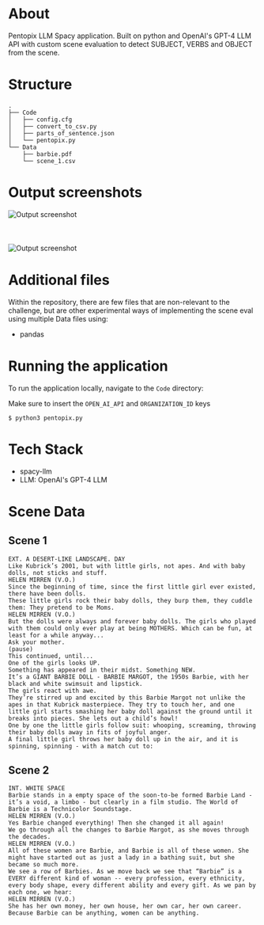 # About
Pentopix LLM Spacy application. Built on python and OpenAI's GPT-4 LLM API with custom scene evaluation to detect SUBJECT, VERBS and OBJECT from the scene.

# Structure
```
.
├── Code
│   ├── config.cfg
│   ├── convert_to_csv.py
│   ├── parts_of_sentence.json
│   └── pentopix.py
└── Data
    ├── barbie.pdf
    └── scene_1.csv

```


# Output screenshots

![Output screenshot](https://i.ibb.co/61KM318/Screen-Shot-2023-12-22-at-3-54-39-AM.png) <br><br><br><br>
![Output screenshot](https://i.ibb.co/xhX9rdf/Screen-Shot-2023-12-22-at-3-51-24-AM.png)



# Additional files
Within the repository, there are few files that are non-relevant to the challenge, 
but are other experimental ways of implementing the scene eval using multiple Data files using:

- pandas


# Running the application
To run the application locally, navigate to the `Code` directory:

Make sure to insert the `OPEN_AI_API` and `ORGANIZATION_ID` keys

`$ python3 pentopix.py`


# Tech Stack
- spacy-llm
- LLM: OpenAI's GPT-4 LLM




# Scene Data

## Scene 1
```
EXT. A DESERT-LIKE LANDSCAPE. DAY
Like Kubrick’s 2001, but with little girls, not apes. And with baby dolls, not sticks and stuff.
HELEN MIRREN (V.O.)
Since the beginning of time, since the first little girl ever existed, there have been dolls.
These little girls rock their baby dolls, they burp them, they cuddle them: They pretend to be Moms.
HELEN MIRREN (V.O.)
But the dolls were always and forever baby dolls. The girls who played with them could only ever play at being MOTHERS. Which can be fun, at least for a while anyway...
Ask your mother.
(pause)
This continued, until...
One of the girls looks UP.
Something has appeared in their midst. Something NEW.
It’s a GIANT BARBIE DOLL - BARBIE MARGOT, the 1950s Barbie, with her black and white swimsuit and lipstick.
The girls react with awe.
They’re stirred up and excited by this Barbie Margot not unlike the apes in that Kubrick masterpiece. They try to touch her, and one little girl starts smashing her baby doll against the ground until it breaks into pieces. She lets out a child’s howl!
One by one the little girls follow suit: whooping, screaming, throwing their baby dolls away in fits of joyful anger.
A final little girl throws her baby doll up in the air, and it is spinning, spinning - with a match cut to:
```

## Scene 2
```
INT. WHITE SPACE
Barbie stands in a empty space of the soon-to-be formed Barbie Land - it’s a void, a limbo - but clearly in a film studio. The World of Barbie is a Technicolor Soundstage.
HELEN MIRREN (V.O.)
Yes Barbie changed everything! Then she changed it all again!
We go through all the changes to Barbie Margot, as she moves through the decades.
HELEN MIRREN (V.O.)
All of these women are Barbie, and Barbie is all of these women. She might have started out as just a lady in a bathing suit, but she became so much more.
We see a row of Barbies. As we move back we see that “Barbie” is a EVERY different kind of woman -- every profession, every ethnicity, every body shape, every different ability and every gift. As we pan by each one, we hear:
HELEN MIRREN (V.O.)
She has her own money, her own house, her own car, her own career. Because Barbie can be anything, women can be anything.
```
